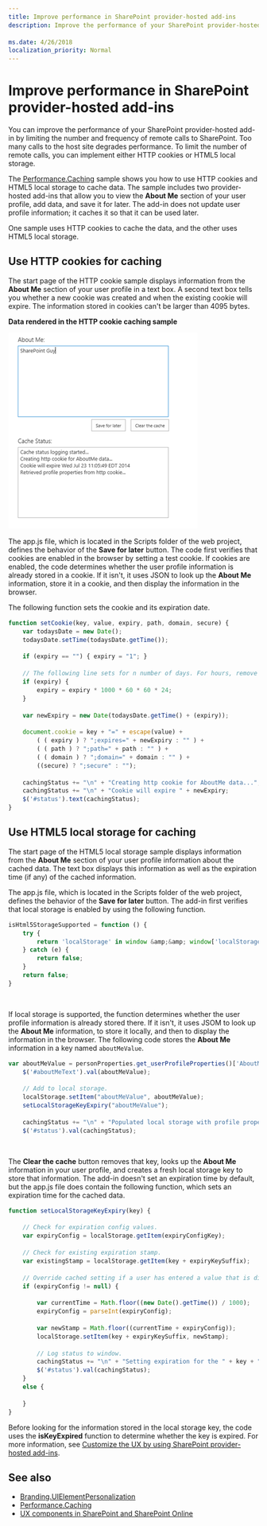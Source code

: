 ```yaml
---
title: Improve performance in SharePoint provider-hosted add-ins
description: Improve the performance of your SharePoint provider-hosted add-in by limiting remote calls.

ms.date: 4/26/2018
localization_priority: Normal
---
```

# Improve performance in SharePoint provider-hosted add-ins

You can improve the performance of your SharePoint provider-hosted add-in by limiting the number and frequency of remote calls to SharePoint. Too many calls to the host site degrades performance. To limit the number of remote calls, you can implement either HTTP cookies or HTML5 local storage.

The [Performance.Caching](https://github.com/SharePoint/PnP/tree/dev/Samples/Performance.Caching) sample shows you how to use HTTP cookies and HTML5 local storage to cache data. The sample includes two provider-hosted add-ins that allow you to view the **About Me** section of your user profile, add data, and save it for later. The add-in does not update user profile information; it caches it so that it can be used later. 

One sample uses HTTP cookies to cache the data, and the other uses HTML5 local storage.

## Use HTTP cookies for caching

The start page of the HTTP cookie sample displays information from the **About Me** section of your user profile in a text box. A second text box tells you whether a new cookie was created and when the existing cookie will expire. The information stored in cookies can't be larger than 4095 bytes.

**Data rendered in the HTTP cookie caching sample**

![Data rendered in the HTTP cookie caching sample](media/improve-performance-in-sharepoint-provider-hosted-add-ins/c9427295-4242-48df-9aa8-392b58d7f4c6.png)

The app.js file, which is located in the Scripts folder of the web project, defines the behavior of the **Save for later** button. The code first verifies that cookies are enabled in the browser by setting a test cookie. If cookies are enabled, the code determines whether the user profile information is already stored in a cookie. If it isn't, it uses JSON to look up the **About Me** information, store it in a cookie, and then display the information in the browser.

The following function sets the cookie and its expiration date.

```js
function setCookie(key, value, expiry, path, domain, secure) {
    var todaysDate = new Date();
    todaysDate.setTime(todaysDate.getTime());

    if (expiry == "") { expiry = "1"; }

    // The following line sets for n number of days. For hours, remove * 24. For minutes, remove * 60 * 24.
    if (expiry) {
        expiry = expiry * 1000 * 60 * 60 * 24;
    }

    var newExpiry = new Date(todaysDate.getTime() + (expiry));

    document.cookie = key + "=" + escape(value) +
        ( ( expiry ) ? ";expires=" + newExpiry : "" ) +
        ( ( path ) ? ";path=" + path : "" ) +
        ( ( domain ) ? ";domain=" + domain : "" ) +
        ((secure) ? ";secure" : "");

    cachingStatus += "\n" + "Creating http cookie for AboutMe data...";
    cachingStatus += "\n" + "Cookie will expire " + newExpiry;
    $('#status').text(cachingStatus);
}

```

## Use HTML5 local storage for caching

The start page of the HTML5 local storage sample displays information from the **About Me** section of your user profile information about the cached data. The text box displays this information as well as the expiration time (if any) of the cached information.

The app.js file, which is located in the Scripts folder of the web project, defines the behavior of the **Save for later** button. The add-in first verifies that local storage is enabled by using the following function.

```js
isHtml5StorageSupported = function () {
    try {
        return 'localStorage' in window &amp;&amp; window['localStorage'] !== null;
    } catch (e) {
        return false;
    }
    return false;
}

```

<br/>

If local storage is supported, the function determines whether the user profile information is already stored there. If it isn't, it uses JSOM to look up the **About Me** information, to store it locally, and then to display the information in the browser. The following code stores the **About Me** information in a key named `aboutMeValue`.

```js
var aboutMeValue = personProperties.get_userProfileProperties()['AboutMe'];
    $('#aboutMeText').val(aboutMeValue);

    // Add to local storage.
    localStorage.setItem("aboutMeValue", aboutMeValue);
    setLocalStorageKeyExpiry("aboutMeValue");

    cachingStatus += "\n" + "Populated local storage with profile properties...";
    $('#status').val(cachingStatus);

```

<br/>

The **Clear the cache** button removes that key, looks up the **About Me** information in your user profile, and creates a fresh local storage key to store that information. The add-in doesn't set an expiration time by default, but the app.js file does contain the following function, which sets an expiration time for the cached data.

```js
function setLocalStorageKeyExpiry(key) {

    // Check for expiration config values.
    var expiryConfig = localStorage.getItem(expiryConfigKey);
    
    // Check for existing expiration stamp.
    var existingStamp = localStorage.getItem(key + expiryKeySuffix);    

    // Override cached setting if a user has entered a value that is different than what is stored.
    if (expiryConfig != null) {
                
        var currentTime = Math.floor((new Date().getTime()) / 1000);
        expiryConfig = parseInt(expiryConfig);
        
        var newStamp = Math.floor((currentTime + expiryConfig));
        localStorage.setItem(key + expiryKeySuffix, newStamp);
        
        // Log status to window.        
        cachingStatus += "\n" + "Setting expiration for the " + key + " key...";
        $('#status').val(cachingStatus);
    }    
    else {
       
    }
}

```

Before looking for the information stored in the local storage key, the code uses the **isKeyExpired** function to determine whether the key is expired. For more information, see [Customize the UX by using SharePoint provider-hosted add-ins](customize-the-ux-by-using-sharepoint-provider-hosted-add-ins.md).

## See also
  
- [Branding.UIElementPersonalization](https://github.com/SharePoint/PnP/tree/dev/Samples/Branding.UIElementPersonalization) 
- [Performance.Caching](https://github.com/SharePoint/PnP/tree/dev/Samples/Performance.Caching)
- [UX components in SharePoint and SharePoint Online](ux-components-in-sharepoint-2013-and-sharepoint-online.md)
